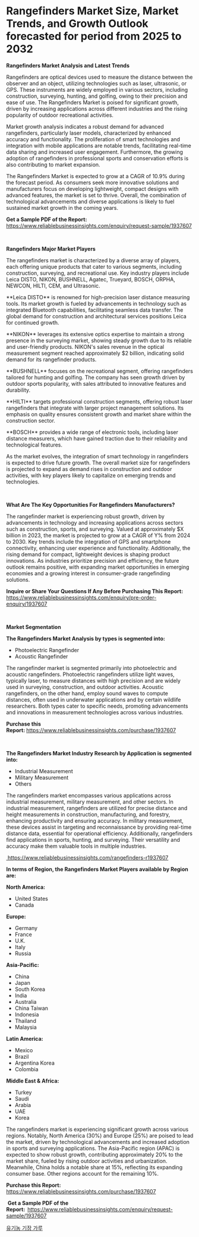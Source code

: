 <p><h1>Rangefinders Market Size, Market Trends, and Growth Outlook forecasted for period from 2025 to 2032</h1></p><p><strong>Rangefinders Market Analysis and Latest Trends</strong></p>
<p><p>Rangefinders are optical devices used to measure the distance between the observer and an object, utilizing technologies such as laser, ultrasonic, or GPS. These instruments are widely employed in various sectors, including construction, surveying, hunting, and golfing, owing to their precision and ease of use. The Rangefinders Market is poised for significant growth, driven by increasing applications across different industries and the rising popularity of outdoor recreational activities.</p><p>Market growth analysis indicates a robust demand for advanced rangefinders, particularly laser models, characterized by enhanced accuracy and functionality. The proliferation of smart technologies and integration with mobile applications are notable trends, facilitating real-time data sharing and increased user engagement. Furthermore, the growing adoption of rangefinders in professional sports and conservation efforts is also contributing to market expansion.</p><p>The Rangefinders Market is expected to grow at a CAGR of 10.9% during the forecast period. As consumers seek more innovative solutions and manufacturers focus on developing lightweight, compact designs with advanced features, the market is set to thrive. Overall, the combination of technological advancements and diverse applications is likely to fuel sustained market growth in the coming years.</p></p>
<p><strong>Get a Sample PDF of the Report:&nbsp;</strong> <a href="https://www.reliablebusinessinsights.com/enquiry/request-sample/1937607?utm_campaign=97&utm_medium=2&utm_source=Github&utm_content=ia&utm_term=21022025&utm_id=rangefinders">https://www.reliablebusinessinsights.com/enquiry/request-sample/1937607</a></p>
<p>&nbsp;</p>
<p><strong>Rangefinders Major Market Players</strong></p>
<p><p>The rangefinders market is characterized by a diverse array of players, each offering unique products that cater to various segments, including construction, surveying, and recreational use. Key industry players include Leica DISTO, NIKON, BUSHNELL, Agatec, Trueyard, BOSCH, ORPHA, NEWCON, HILTI, CEM, and Ultrasonic.</p><p>**Leica DISTO** is renowned for high-precision laser distance measuring tools. Its market growth is fueled by advancements in technology such as integrated Bluetooth capabilities, facilitating seamless data transfer. The global demand for construction and architectural services positions Leica for continued growth.</p><p>**NIKON** leverages its extensive optics expertise to maintain a strong presence in the surveying market, showing steady growth due to its reliable and user-friendly products. NIKON's sales revenue in the optical measurement segment reached approximately $2 billion, indicating solid demand for its rangefinder products.</p><p>**BUSHNELL** focuses on the recreational segment, offering rangefinders tailored for hunting and golfing. The company has seen growth driven by outdoor sports popularity, with sales attributed to innovative features and durability. </p><p>**HILTI** targets professional construction segments, offering robust laser rangefinders that integrate with larger project management solutions. Its emphasis on quality ensures consistent growth and market share within the construction sector.</p><p>**BOSCH** provides a wide range of electronic tools, including laser distance measurers, which have gained traction due to their reliability and technological features. </p><p>As the market evolves, the integration of smart technology in rangefinders is expected to drive future growth. The overall market size for rangefinders is projected to expand as demand rises in construction and outdoor activities, with key players likely to capitalize on emerging trends and technologies.</p></p>
<p>&nbsp;</p>
<p><strong>What Are The Key Opportunities For Rangefinders Manufacturers?</strong></p>
<p><p>The rangefinder market is experiencing robust growth, driven by advancements in technology and increasing applications across sectors such as construction, sports, and surveying. Valued at approximately $X billion in 2023, the market is projected to grow at a CAGR of Y% from 2024 to 2030. Key trends include the integration of GPS and smartphone connectivity, enhancing user experience and functionality. Additionally, the rising demand for compact, lightweight devices is shaping product innovations. As industries prioritize precision and efficiency, the future outlook remains positive, with expanding market opportunities in emerging economies and a growing interest in consumer-grade rangefinding solutions.</p></p>
<p><strong>Inquire or Share Your Questions If Any Before Purchasing This Report:</strong> <a href="https://www.reliablebusinessinsights.com/enquiry/pre-order-enquiry/1937607?utm_campaign=97&utm_medium=2&utm_source=Github&utm_content=ia&utm_term=21022025&utm_id=rangefinders">https://www.reliablebusinessinsights.com/enquiry/pre-order-enquiry/1937607</a></p>
<p>&nbsp;</p>
<p><strong>Market Segmentation</strong></p>
<p><strong>The Rangefinders Market Analysis by types is segmented into:</strong></p>
<p><ul><li>Photoelectric Rangefinder</li><li>Acoustic Rangefinder</li></ul></p>
<p><p>The rangefinder market is segmented primarily into photoelectric and acoustic rangefinders. Photoelectric rangefinders utilize light waves, typically laser, to measure distances with high precision and are widely used in surveying, construction, and outdoor activities. Acoustic rangefinders, on the other hand, employ sound waves to compute distances, often used in underwater applications and by certain wildlife researchers. Both types cater to specific needs, promoting advancements and innovations in measurement technologies across various industries.</p></p>
<p><strong>Purchase this Report:&nbsp;</strong><a href="https://www.reliablebusinessinsights.com/purchase/1937607?utm_campaign=97&utm_medium=2&utm_source=Github&utm_content=ia&utm_term=21022025&utm_id=rangefinders">https://www.reliablebusinessinsights.com/purchase/1937607</a></p>
<p>&nbsp;</p>
<p><strong>The Rangefinders Market Industry Research by Application is segmented into:</strong></p>
<p><ul><li>Industrial Measurement</li><li>Military Measurement</li><li>Others</li></ul></p>
<p><p>The rangefinders market encompasses various applications across industrial measurement, military measurement, and other sectors. In industrial measurement, rangefinders are utilized for precise distance and height measurements in construction, manufacturing, and forestry, enhancing productivity and ensuring accuracy. In military measurement, these devices assist in targeting and reconnaissance by providing real-time distance data, essential for operational efficiency. Additionally, rangefinders find applications in sports, hunting, and surveying. Their versatility and accuracy make them valuable tools in multiple industries.</p></p>
<p><a href="https://www.reliablebusinessinsights.com/rangefinders-r1937607?utm_campaign=97&utm_medium=2&utm_source=Github&utm_content=ia&utm_term=21022025&utm_id=rangefinders">&nbsp;https://www.reliablebusinessinsights.com/rangefinders-r1937607</a></p>
<p><strong>In terms of Region, the Rangefinders Market Players available by Region are:</strong></p>
<p>
    <p> <strong> North America: </strong>
        <ul>
            <li>United States</li>
            <li>Canada</li>
        </ul>
        </p> 
    <p> <strong> Europe: </strong>
        <ul>
            <li>Germany</li>
            <li>France</li>
            <li>U.K.</li>
            <li>Italy</li>
            <li>Russia</li>
        </ul>
        </p> 
    <p> <strong> Asia-Pacific: </strong>
        <ul>
            <li>China</li>
            <li>Japan</li>
            <li>South Korea</li>
            <li>India</li>
            <li>Australia</li>
            <li>China Taiwan</li>
            <li>Indonesia</li>
            <li>Thailand</li>
            <li>Malaysia</li>
        </ul>
        </p> 
    <p> <strong> Latin America: </strong>
        <ul>
            <li>Mexico</li>
            <li>Brazil</li>
            <li>Argentina Korea</li>
            <li>Colombia</li>
        </ul>
        </p> 
    <p> <strong> Middle East & Africa: </strong>
        <ul>
            <li>Turkey</li>
            <li>Saudi</li>
            <li>Arabia</li>
            <li>UAE</li>
            <li>Korea</li>
        </ul>
    </p>
    </p>
<p><p>The rangefinders market is experiencing significant growth across various regions. Notably, North America (30%) and Europe (25%) are poised to lead the market, driven by technological advancements and increased adoption in sports and surveying applications. The Asia-Pacific region (APAC) is expected to show robust growth, contributing approximately 20% to the market share, fueled by rising outdoor activities and urbanization. Meanwhile, China holds a notable share at 15%, reflecting its expanding consumer base. Other regions account for the remaining 10%.</p></p>
<p><strong>Purchase this Report: </strong><a href="https://www.reliablebusinessinsights.com/purchase/1937607?utm_campaign=97&utm_medium=2&utm_source=Github&utm_content=ia&utm_term=21022025&utm_id=rangefinders">https://www.reliablebusinessinsights.com/purchase/1937607</a></p>
<p>&nbsp;<strong>Get a Sample PDF of the Report:&nbsp;&nbsp;</strong><a href="https://www.reliablebusinessinsights.com/enquiry/request-sample/1937607?utm_campaign=97&utm_medium=2&utm_source=Github&utm_content=ia&utm_term=21022025&utm_id=rangefinders">https://www.reliablebusinessinsights.com/enquiry/request-sample/1937607</a></p>
<p><strong></strong></p>
<p><p><a href="https://github.com/sougarounis/Market-Research-Report-List-7/blob/main/529945739315.md?utm_campaign=97&utm_medium=2&utm_source=Github&utm_content=ia&utm_term=21022025&utm_id=rangefinders">유기농 기장 가루</a></p></p>